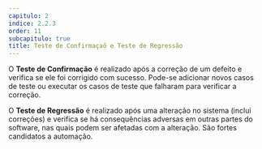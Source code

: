 ```yaml
---
capitulo: 2
indice: 2.2.3
order: 11
subcapitulo: true
title: Teste de Confirmaçaõ e Teste de Regressão
---
```


<p>O <b>Teste de Confirmação</b> é realizado após a correção de um defeito e verifica se ele foi corrigido com sucesso. Pode-se adicionar novos casos de teste ou executar os casos de teste que falharam para verificar a correção.</p>

<p>O <b>Teste de Regressão</b> é realizado após uma alteração no sistema (inclui correções) e verifica se há consequências adversas em outras partes do software, nas quais podem ser afetadas com a alteração. São fortes candidatos a automação. </p>
